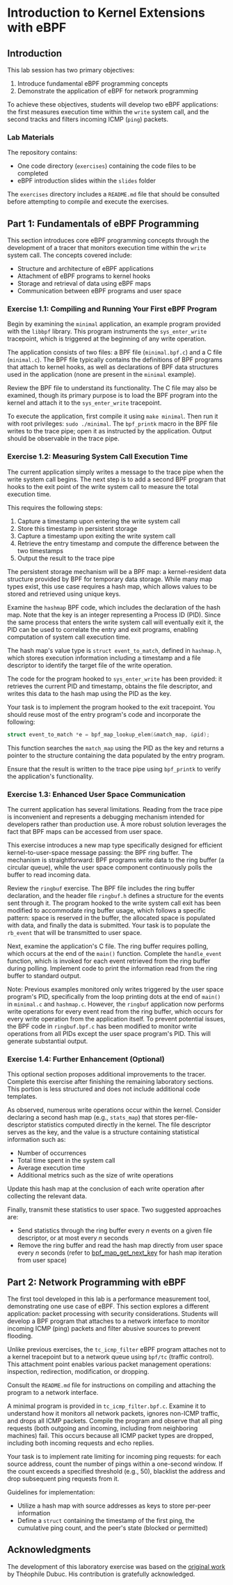 # Introduction to Kernel Extensions with eBPF

## Introduction

This lab session has two primary objectives:
1. Introduce fundamental eBPF programming concepts
2. Demonstrate the application of eBPF for network programming

To achieve these objectives, students will develop two eBPF applications: the first measures execution time within the `write` system call, and the second tracks and filters incoming ICMP (`ping`) packets.

### Lab Materials

The repository contains:
- One code directory (`exercises`) containing the code files to be completed
- eBPF introduction slides within the `slides` folder

The `exercises` directory includes a `README.md` file that should be consulted before attempting to compile and execute the exercises.

## Part 1: Fundamentals of eBPF Programming

This section introduces core eBPF programming concepts through the development of a tracer that monitors execution time within the `write` system call. The concepts covered include:
- Structure and architecture of eBPF applications
- Attachment of eBPF programs to kernel hooks
- Storage and retrieval of data using eBPF maps
- Communication between eBPF programs and user space

### Exercise 1.1: Compiling and Running Your First eBPF Program

Begin by examining the `minimal` application, an example program provided with the `libbpf` library. This program instruments the `sys_enter_write` tracepoint, which is triggered at the beginning of any write operation.

The application consists of two files: a BPF file (`minimal.bpf.c`) and a C file (`minimal.c`). The BPF file typically contains the definitions of BPF programs that attach to kernel hooks, as well as declarations of BPF data structures used in the application (none are present in the `minimal` example).

Review the BPF file to understand its functionality. The C file may also be examined, though its primary purpose is to load the BPF program into the kernel and attach it to the `sys_enter_write` tracepoint.

To execute the application, first compile it using `make minimal`. Then run it with root privileges: `sudo ./minimal`. The `bpf_printk` macro in the BPF file writes to the trace pipe; open it as instructed by the application. Output should be observable in the trace pipe.

### Exercise 1.2: Measuring System Call Execution Time

The current application simply writes a message to the trace pipe when the write system call begins. The next step is to add a second BPF program that hooks to the exit point of the write system call to measure the total execution time.

This requires the following steps:
1. Capture a timestamp upon entering the write system call
2. Store this timestamp in persistent storage
3. Capture a timestamp upon exiting the write system call
4. Retrieve the entry timestamp and compute the difference between the two timestamps
5. Output the result to the trace pipe

The persistent storage mechanism will be a BPF map: a kernel-resident data structure provided by BPF for temporary data storage. While many map types exist, this use case requires a hash map, which allows values to be stored and retrieved using unique keys.

Examine the `hashmap` BPF code, which includes the declaration of the hash map. Note that the key is an integer representing a Process ID (PID). Since the same process that enters the write system call will eventually exit it, the PID can be used to correlate the entry and exit programs, enabling computation of system call execution time.

The hash map's value type is `struct event_to_match`, defined in `hashmap.h`, which stores execution information including a timestamp and a file descriptor to identify the target file of the write operation.

The code for the program hooked to `sys_enter_write` has been provided: it retrieves the current PID and timestamp, obtains the file descriptor, and writes this data to the hash map using the PID as the key.

Your task is to implement the program hooked to the exit tracepoint. You should reuse most of the entry program's code and incorporate the following:

```c
struct event_to_match *e = bpf_map_lookup_elem(&match_map, &pid);
```

This function searches the `match_map` using the PID as the key and returns a pointer to the structure containing the data populated by the entry program.

Ensure that the result is written to the trace pipe using `bpf_printk` to verify the application's functionality.

### Exercise 1.3: Enhanced User Space Communication

The current application has several limitations. Reading from the trace pipe is inconvenient and represents a debugging mechanism intended for developers rather than production use. A more robust solution leverages the fact that BPF maps can be accessed from user space.

This exercise introduces a new map type specifically designed for efficient kernel-to-user-space message passing: the BPF ring buffer. The mechanism is straightforward: BPF programs write data to the ring buffer (a circular queue), while the user space component continuously polls the buffer to read incoming data.

Review the `ringbuf` exercise. The BPF file includes the ring buffer declaration, and the header file `ringbuf.h` defines a structure for the events sent through it. The program hooked to the write system call exit has been modified to accommodate ring buffer usage, which follows a specific pattern: space is reserved in the buffer, the allocated space is populated with data, and finally the data is submitted. Your task is to populate the `rb_event` that will be transmitted to user space.

Next, examine the application's C file. The ring buffer requires polling, which occurs at the end of the `main()` function. Complete the `handle_event` function, which is invoked for each event retrieved from the ring buffer during polling. Implement code to print the information read from the ring buffer to standard output.

Note: Previous examples monitored only writes triggered by the user space program's PID, specifically from the loop printing dots at the end of `main()` in `minimal.c` and `hashmap.c`. However, the `ringbuf` application now performs write operations for every event read from the ring buffer, which occurs for every write operation from the application itself. To prevent potential issues, the BPF code in `ringbuf.bpf.c` has been modified to monitor write operations from all PIDs except the user space program's PID. This will generate substantial output.

### Exercise 1.4: Further Enhancement (Optional)

This optional section proposes additional improvements to the tracer. Complete this exercise after finishing the remaining laboratory sections. This portion is less structured and does not include additional code templates.

As observed, numerous write operations occur within the kernel. Consider declaring a second hash map (e.g., `stats_map`) that stores per-file-descriptor statistics computed directly in the kernel. The file descriptor serves as the key, and the value is a structure containing statistical information such as:
- Number of occurrences
- Total time spent in the system call
- Average execution time
- Additional metrics such as the size of write operations

Update this hash map at the conclusion of each write operation after collecting the relevant data.

Finally, transmit these statistics to user space. Two suggested approaches are:
- Send statistics through the ring buffer every *n* events on a given file descriptor, or at most every *n* seconds
- Remove the ring buffer and read the hash map directly from user space every *n* seconds (refer to [bpf_map_get_next_key](https://docs.kernel.org/bpf/map_hash.html#bpf-map-get-next-key) for hash map iteration from user space)

## Part 2: Network Programming with eBPF

The first tool developed in this lab is a performance measurement tool, demonstrating one use case of eBPF. This section explores a different application: packet processing with security considerations. Students will develop a BPF program that attaches to a network interface to monitor incoming ICMP (ping) packets and filter abusive sources to prevent flooding.

Unlike previous exercises, the `tc_icmp_filter` eBPF program attaches not to a kernel tracepoint but to a network queue using `bpf/tc` (traffic control). This attachment point enables various packet management operations: inspection, redirection, modification, or dropping.

Consult the `README.md` file for instructions on compiling and attaching the program to a network interface.

A minimal program is provided in `tc_icmp_filter.bpf.c`. Examine it to understand how it monitors all network packets, ignores non-ICMP traffic, and drops all ICMP packets. Compile the program and observe that all ping requests (both outgoing and incoming, including from neighboring machines) fail. This occurs because all ICMP packet types are dropped, including both incoming requests and echo replies.

Your task is to implement rate limiting for incoming ping requests: for each source address, count the number of pings within a one-second window. If the count exceeds a specified threshold (e.g., 50), blacklist the address and drop subsequent ping requests from it.

Guidelines for implementation:
- Utilize a hash map with source addresses as keys to store per-peer information
- Define a `struct` containing the timestamp of the first ping, the cumulative ping count, and the peer's state (blocked or permitted)

## Acknowledgments

The development of this laboratory exercise was based on the [original work](https://gitlab.aliens-lyon.fr/tdubuc/tp-ebpf-network) by Théophile Dubuc. His contribution is gratefully acknowledged.